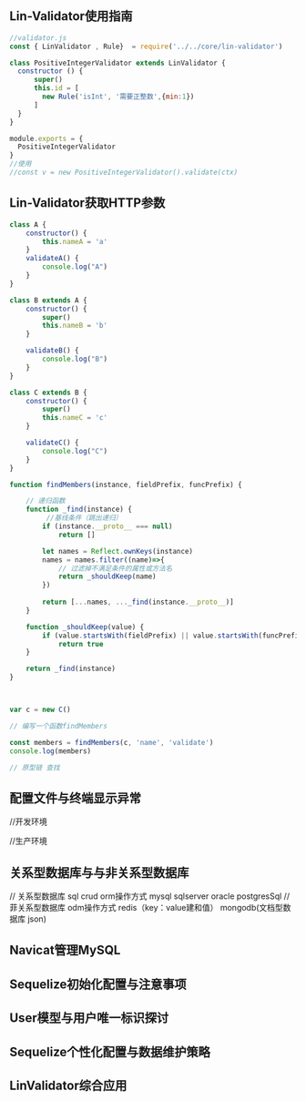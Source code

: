 ## Lin-Validator使用指南
```js
//validator.js
const { LinValidator , Rule}  = require('../../core/lin-validator')

class PositiveIntegerValidator extends LinValidator {
  constructor () {
      super()
      this.id = [
        new Rule('isInt', '需要正整数',{min:1})
      ]
  }
}

module.exports = {
  PositiveIntegerValidator
}
//使用
//const v = new PositiveIntegerValidator().validate(ctx)
```
## Lin-Validator获取HTTP参数
```js
class A {
    constructor() {
        this.nameA = 'a'
    }
    validateA() {
        console.log("A")
    }
}

class B extends A {
    constructor() {
        super()
        this.nameB = 'b'
    }

    validateB() {
        console.log("B")
    }
}

class C extends B {
    constructor() {
        super()
        this.nameC = 'c'
    }

    validateC() {
        console.log("C")
    }
}

function findMembers(instance, fieldPrefix, funcPrefix) {

    // 递归函数
    function _find(instance) {
         //基线条件（跳出递归）
        if (instance.__proto__ === null)
            return []

        let names = Reflect.ownKeys(instance)
        names = names.filter((name)=>{
            // 过滤掉不满足条件的属性或方法名
            return _shouldKeep(name)
        })
        
        return [...names, ..._find(instance.__proto__)]
    }

    function _shouldKeep(value) {
        if (value.startsWith(fieldPrefix) || value.startsWith(funcPrefix))
            return true
    }

    return _find(instance)
}



var c = new C()

// 编写一个函数findMembers

const members = findMembers(c, 'name', 'validate')
console.log(members)

// 原型链 查找 
```
## 配置文件与终端显示异常
//开发环境

//生产环境

## 关系型数据库与与非关系型数据库

// 关系型数据库 sql crud orm操作方式
mysql sqlserver oracle postgresSql
// 菲关系型数据库 odm操作方式
redis（key：value建和值） mongodb(文档型数据库 json)

## Navicat管理MySQL

## Sequelize初始化配置与注意事项

## User模型与用户唯一标识探讨

## Sequelize个性化配置与数据维护策略

## LinValidator综合应用